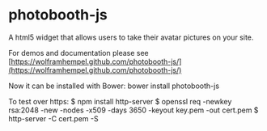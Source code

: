 photobooth-js
=============

A html5 widget that allows users to take their avatar pictures on your site.

For demos and documentation please see [https://wolframhempel.github.com/photobooth-js/](https://wolframhempel.github.com/photobooth-js/)

Now it can be installed with Bower:
bower install photobooth-js

To test over https:
$ npm install http-server
$ openssl req -newkey rsa:2048 -new -nodes -x509 -days 3650 -keyout key.pem -out cert.pem
$ http-server -C cert.pem -S
